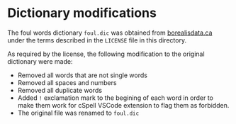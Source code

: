 
# Dictionary modifications

The foul words dictionary `foul.dic` was obtained from [borealisdata.ca][link]
under the terms described in the `LICENSE` file in this directory.

As required by the license, the following modification to the original dictionary were made:

- Removed all words that are not single words
- Removed all spaces and numbers
- Removed all duplicate words
- Added `!` exclamation mark to the begining of each word in order to make them work for cSpell
VSCode extension to flag them as forbidden.
- The original file was renamed to `foul.dic`

[link]: https://borealisdata.ca/dataset.xhtml?persistentId=doi:10.5683/SP/J59UUG "Visit borealisdata.ca"
